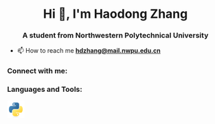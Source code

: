 <h1 align="center">Hi 👋, I'm Haodong Zhang</h1>
<h3 align="center">A student from Northwestern Polytechnical University</h3>

- 📫 How to reach me **hdzhang@mail.nwpu.edu.cn**

<h3 align="left">Connect with me:</h3>
<p align="left">
</p>

<h3 align="left">Languages and Tools:</h3>
<p align="left"> <a href="https://www.python.org" target="_blank" rel="noreferrer"> <img src="https://raw.githubusercontent.com/devicons/devicon/master/icons/python/python-original.svg" alt="python" width="40" height="40"/> </a> </p>

